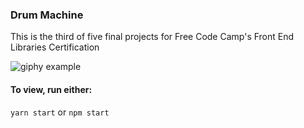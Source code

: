 ### Drum Machine
This is the third of five final projects for Free Code Camp's Front End Libraries Certification

![giphy example](https://media.giphy.com/media/VbbXXLKb5nXprI3bRR/giphy.gif)

#### To view, run either:
```yarn start``` or ```npm start```
